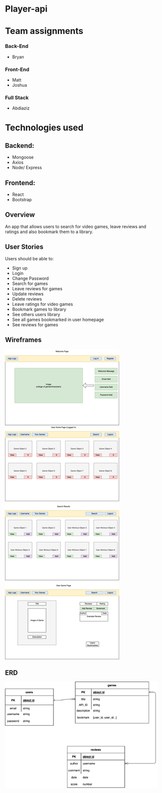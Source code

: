 # Player-api

# Team assignments

### Back-End 
- Bryan

### Front-End
- Matt
- Joshua

### Full Stack
- Abdiaziz

# Technologies used
## Backend:
- Mongoose
- Axios
- Node/ Express
## Frontend:
- React
- Bootstrap

## Overview
An app that allows users to search for video games, leave reviews and ratings and also bookmark them to a library. 

## User Stories
Users should be able to:
- Sign up
- Login
- Change Password
- Search for games
- Leave reviews for games
- Update reviews
- Delete reviews
- Leave ratings for video games
- Bookmark games to library
- See others users library
- See all games bookmarked in user homepage
- See reviews for games


## Wireframes
![myImg](Wireframes.drawio.png)

## ERD
![myImg](ERD.drawio.png)